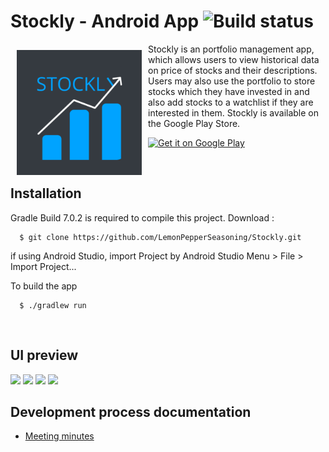 # Stockly - Android App ![Build status](https://github.com/LemonPepperSeasoning/Stockly/actions/workflows/android.yml/badge.svg)

<img src="/readme/stockly-google-play.png" align="left"
width="200" hspace="10" vspace="10">

Stockly is an portfolio management app, which allows users to view historical data on price of stocks and their descriptions. 
Users may also use the portfolio to store stocks which they have invested in and also add stocks to a watchlist if they are interested in them.
Stockly is available on the Google Play Store.

<p align="left">
<a href="https://play.google.com/store/apps/details?id=com.larkspur.stockly">
    <img alt="Get it on Google Play"
        height="80"
        src="https://play.google.com/intl/en_us/badges/images/generic/en_badge_web_generic.png" />
</a>  
</p>


&nbsp;
## Installation
Gradle Build 7.0.2 is required to compile this project.
Download : 
```
  $ git clone https://github.com/LemonPepperSeasoning/Stockly.git
```
if using Android Studio, import Project by Android Studio Menu > File > Import Project...

To build the app
```
  $ ./gradlew run
```
&nbsp;

## UI preview
<img src="https://user-images.githubusercontent.com/62321081/138582771-0c1d8100-f8ef-4c30-8cce-1da8a2f83b7c.png" width="180"> <img src="https://user-images.githubusercontent.com/62321081/138582802-fae92336-84a2-4d2e-966d-f66c4c9f8d4b.png" width="180"> <img src="https://user-images.githubusercontent.com/62321081/138582832-c507ad1f-1273-4bda-853b-4fb3583a1226.png" width="180"> <img src="https://user-images.githubusercontent.com/62321081/138582861-b0a12686-3fda-47b6-8ba1-e2debc123efd.png" width="180">


## Development process documentation
- [Meeting minutes](https://github.com/LemonPepperSeasoning/Stockly/wiki/Meeting-minutes)
